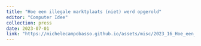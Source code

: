 ```yaml
---
title: "Hoe een illegale marktplaats (niet) werd opgerold"
editor: "Computer Idee"
collection: press
date: 2023-07-01
link: "https://michelecampobasso.github.io/assets/misc/2023_16_Hoe_een_illegale_marktplaats_(niet)_werd_opgerold.pdf"
---
```

